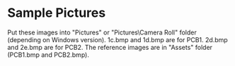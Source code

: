 # Sample Pictures
Put these images into "Pictures" or "Pictures\Camera Roll" folder (depending on Windows version). 1c.bmp and 1d.bmp are for PCB1. 2d.bmp and 2e.bmp are for PCB2. The reference images are in "Assets" folder (PCB1.bmp and PCB2.bmp).
